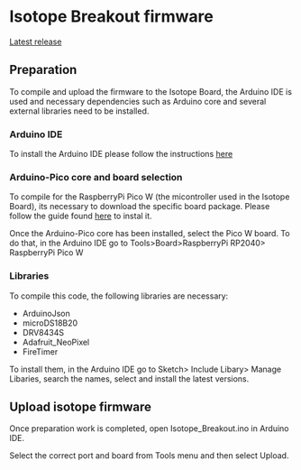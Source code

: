 # Isotope Breakout firmware

[Latest release](https://github.com/ICE9-Robotics/isotope_firmware/releases)

## Preparation

To compile and upload the firmware to the Isotope Board, the Arduino IDE is used and necessary dependencies such as Arduino core and several external libraries need to be installed.

### Arduino IDE

To install the Arduino IDE please follow the instructions [here](https://docs.arduino.cc/software/ide-v1/tutorials/Linux/)

### Arduino-Pico core and board selection

To compile for the RaspberryPi Pico W (the micontroller used in the Isotope Board), its necessary to download the specific board package. Please follow the guide found [here](https://arduino-pico.readthedocs.io/en/latest/install.html) to instal it.

Once the Arduino-Pico core has been installed, select the Pico W board. To do that, in the Arduino IDE go to Tools>Board>RaspberryPi RP2040> RaspberryPi Pico W

### Libraries

To compile this code, the following libraries are necessary:
- ArduinoJson
- microDS18B20
- DRV8434S
- Adafruit_NeoPixel
- FireTimer

To install them, in the Arduino IDE go to Sketch> Include Libary> Manage Libaries, search the names, select and install the latest versions.

## Upload isotope firmware

Once preparation work is completed, open Isotope_Breakout.ino in Arduino IDE.

Select the correct port and board from Tools menu and then select Upload.
